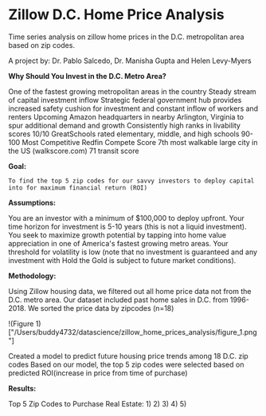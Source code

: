 # Zillow D.C. Home Price Analysis

Time series analysis on zillow home prices in the D.C. metropolitan area based on zip codes.

A project by: Dr. Pablo Salcedo, Dr. Manisha Gupta and Helen Levy-Myers

**Why Should You Invest in the D.C. Metro Area?**

One of the fastest growing metropolitan areas in the country
Steady stream of capital investment inflow
Strategic federal government hub provides increased safety cushion for investment and constant inflow of workers and renters
Upcoming Amazon headquarters in nearby Arlington, Virginia to spur additional demand and growth
Consistently high ranks in livability scores
10/10 GreatSchools rated elementary, middle, and high schools 
90-100 Most Competitive Redfin Compete Score 
7th most walkable large city in the US (walkscore.com)
71 transit score

    
**Goal:**

    To find the top 5 zip codes for our savvy investors to deploy capital into for maximum financial return (ROI)

**Assumptions:**

You are an investor with a minimum of $100,000 to deploy upfront.
Your time horizon for investment is 5-10 years (this is not a liquid investment).
You seek to maximize growth potential by tapping into home value appreciation in one of America's fastest growing metro areas.
Your threshold for volatility is low (note that no investment is guaranteed and any investment with Hold the Gold is subject to future market conditions).

**Methodology:**

Using Zillow housing data, we filtered out all home price data not from the D.C. metro area.
Our dataset included past home sales in D.C. from 1996-2018.
We sorted the price data by zipcodes (n=18)


!(Figure 1) ["/Users/buddy4732/datascience/zillow_home_prices_analysis/figure_1.png"]

Created a model to predict future housing  price trends among 18 D.C. zip codes
Based on our model, the top 5 zip codes were selected based on predicted ROI(increase in price from time of purchase)

**Results:**

Top 5 Zip Codes to Purchase Real Estate:
1)
2)
3)
4)
5)









